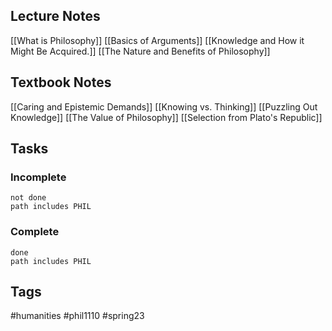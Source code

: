 ## Lecture Notes
[[What is Philosophy]]
[[Basics of Arguments]]
[[Knowledge and How it Might Be Acquired.]]
[[The Nature and Benefits of Philosophy]]

## Textbook Notes
[[Caring and Epistemic Demands]]
[[Knowing vs. Thinking]]
[[Puzzling Out Knowledge]]
[[The Value of Philosophy]]
[[Selection from Plato's Republic]]

## Tasks
### Incomplete
```tasks
not done
path includes PHIL
```
### Complete
```tasks
done
path includes PHIL
```

## Tags
#humanities #phil1110 #spring23 